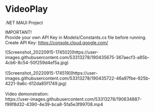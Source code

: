 # VideoPlay
.NET MAUI Project

IMPORTANT!</br>
Provide your own API Key in Models/Constants.cs file before running.</br>
Create API Key: https://console.cloud.google.com/

<div>
![Screenshot_20220915-174502](https://user-images.githubusercontent.com/53313278/190435675-367aecf3-a85b-4cb6-8c54-50f259d4ef5a.jpg)
</br></br>
![Screenshot_20220915-174519](https://user-images.githubusercontent.com/53313278/190435722-46a97fbe-925b-4221-9a6c-612da85f1749.jpg)
</div>
</br>
Video demonstration:</br>
https://user-images.githubusercontent.com/53313278/190634887-f99f8d32-4390-4e39-bca8-5fa5e3f99708.mp4

